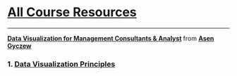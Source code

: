 # [All Course Resources](https://www.dropbox.com/sh/ih9cl2lxqbm7u1h/AACUC-sppxeg9RgE5n1xhApIa?dl=0)

---
<div style="margin-bottom:5px">
<strong> <a href="https://www.slideshare.net/slideshow/embed_code/key/J6UfuZ4OUrvEsU" title="Data Visualization for Management Consultants &amp; Analyst" target="_blank">Data Visualization for Management Consultants &amp; Analyst</a> </strong> from <strong><a href="//www.slideshare.net/AsenGyczew" target="_blank">Asen Gyczew</a></strong>
</div>
<div style="margin-bottom:5px">

### 1. [Data Visualization Principles](https://badassconsultants.com/2021/11/05/data-visualization-principles-for-management-consultants-analysts/)